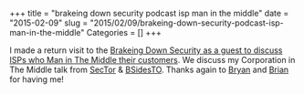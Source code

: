 +++
title = "brakeing down security podcast isp man in the middle"
date = "2015-02-09"
slug = "2015/02/09/brakeing-down-security-podcast-isp-man-in-the-middle"
Categories = []
+++

I made a return visit to the <a href="http://brakeingsecurity.blogspot.ca/2015/02/2015-005-is-your-isp-doing-man-in.html">Brakeing Down Security as a guest to discuss ISPs who Man in The Middle their customers</a>.  We discuss my Corporation in The Middle talk from <a href="http://blog.squarelemon.com/blog/2014/10/29/corporation-in-the-middle/">SecTor</a> & <a href="http://blog.squarelemon.com/blog/2014/12/29/bsides-toronto-video-and-slides/">BSidesTO</a>.  Thanks again to <a href="https://twitter.com/bryanbrake">Bryan</a> and <a href="https://twitter.com/boettcherpwned">Brian</a> for having me!
